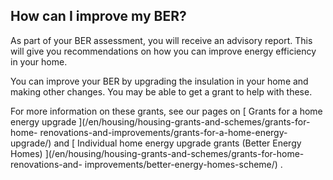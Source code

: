 ##  How can I improve my BER?

As part of your BER assessment, you will receive an advisory report. This will
give you recommendations on how you can improve energy efficiency in your
home.

You can improve your BER by upgrading the insulation in your home and making
other changes. You may be able to get a grant to help with these.

For more information on these grants, see our pages on [ Grants for a home
energy upgrade ](/en/housing/housing-grants-and-schemes/grants-for-home-
renovations-and-improvements/grants-for-a-home-energy-upgrade/) and [
Individual home energy upgrade grants (Better Energy Homes)
](/en/housing/housing-grants-and-schemes/grants-for-home-renovations-and-
improvements/better-energy-homes-scheme/) .
